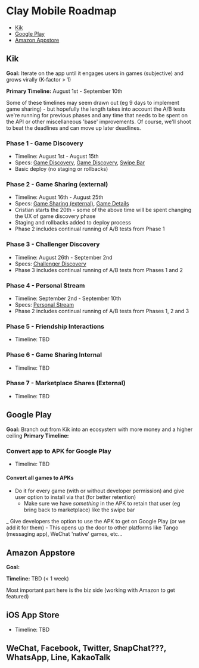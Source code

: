Clay Mobile Roadmap
===================

  - [Kik](#kik)
  - [Google Play](#google-play)
  - [Amazon Appstore](#amazon-appstore)

## Kik

**Goal:** Iterate on the app until it engages users in games (subjective) and grows virally (K-factor > 1)

**Primary Timeline:** August 1st - September 10th

Some of these timelines may seem drawn out (eg 9 days to implement game sharing) - but hopefully the length
takes into account the A/B tests we're running for previous phases and any time that needs to be spent on the
API or other miscellaneous 'base' improvements. Of course, we'll shoot to beat the deadlines and can move up
later deadlines.

### Phase 1 - Game Discovery

  - Timeline: August 1st - August 15th
  - Specs: [Game Discovery](./specs/game-discovery.md), [Game Discovery](./specs/game-view.md), [Swipe Bar](./specs/swipe-bar.md)
  - Basic deploy (no staging or rollbacks)

### Phase 2 - Game Sharing (external)

  - Timeline: August 16th - August 25th
  - Specs: [Game Sharing (external)](./specs/game-sharing-external.md), [Game Details](./specs/game-details.md)
  - Cristian starts the 20th - some of the above time will be spent changing the UX of game discovery phase
  - Staging and rollbacks added to deploy process
  - Phase 2 includes continual running of A/B tests from Phase 1

### Phase 3 - Challenger Discovery

  - Timeline: August 26th - September 2nd
  - Specs: [Challenger Discovery](./specs/challenger-discovery.md)
  - Phase 3 includes continual running of A/B tests from Phases 1 and 2

### Phase 4 - Personal Stream
- Timeline: September 2nd - September 10th
- Specs: [Personal Stream](./specs/personal-stream.md)
- Phase 2 includes continual running of A/B tests from Phases 1, 2 and 3

### Phase 5 - Friendship Interactions
  - Timeline: TBD

### Phase 6 - Game Sharing Internal
  - Timeline: TBD

### Phase 7 - Marketplace Shares (External)
  - Timeline: TBD

## Google Play

**Goal:** Branch out from Kik into an ecosystem with more money and a higher ceiling
**Primary Timeline:**

### Convert app to APK for Google Play

  - Timeline: TBD

#### Convert all games to APKs

  - Do it for every game (with or without developer permission) and give user option to install via that (for better retention)
    - Make sure we have *something* in the APK to retain that user (eg bring back to marketplace) like the swipe bar

  _ Give developers the option to use the APK to get on Google Play (or we add it for them)
    - This opens up the door to other platforms like Tango (messaging app), WeChat 'native' games, etc...

## Amazon Appstore

**Goal:**

**Timeline:** TBD (< 1 week)

Most important part here is the biz side (working with Amazon to get featured)

## iOS App Store

  - Timeline: TBD

## WeChat, Facebook, Twitter, SnapChat???, WhatsApp, Line, KakaoTalk
